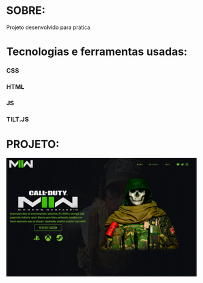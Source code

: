 # SOBRE: 

Projeto desenvolvido para prática.

# Tecnologias e ferramentas usadas:

### CSS
### HTML
### JS
### TILT.JS

# PROJETO:

<img alt="Warzone" title="Warzone" src="img/img-readme.png" />

